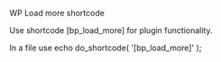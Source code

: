 WP Load more shortcode


Use shortcode [bp_load_more] for  plugin functionality.

In a file use echo do_shortcode( '[bp_load_more]' );

